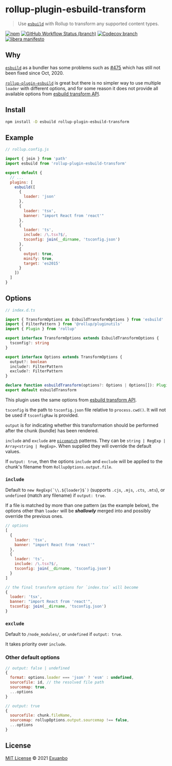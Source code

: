 # rollup-plugin-esbuild-transform

> Use [`esbuild`](https://esbuild.github.io/api/#transform-api) with Rollup to transform any supported content types.

[![npm](https://img.shields.io/npm/v/rollup-plugin-esbuild-transform.svg)](https://www.npmjs.com/package/rollup-plugin-esbuild-transform)
[![GitHub Workflow Status (branch)](https://img.shields.io/github/workflow/status/exuanbo/rollup-plugin-esbuild-transform/Node.js%20CI/main.svg)](https://github.com/exuanbo/rollup-plugin-esbuild-transform/actions?query=workflow)
[![Codecov branch](https://img.shields.io/codecov/c/gh/exuanbo/rollup-plugin-esbuild-transform/main.svg?token=hyLDj7tMfT)](https://app.codecov.io/gh/exuanbo/rollup-plugin-esbuild-transform/)
[![libera manifesto](https://img.shields.io/badge/libera-manifesto-lightgrey.svg)](https://liberamanifesto.com)

## Why

[`esbuild`](https://esbuild.github.io/api/#build-api) as a bundler has some problems such as [#475](https://github.com/evanw/esbuild/issues/475) which has still not been fixed since Oct, 2020.

[`rollup-plugin-esbuild`](https://github.com/egoist/rollup-plugin-esbuild) is great but there is no simpler way to use multiple `loader` with different options, and for some reason it does not provide all available options from [esbuild transform API](https://esbuild.github.io/api/#transform-api).

## Install

```sh
npm install -D esbuild rollup-plugin-esbuild-transform
```

## Example

```js
// rollup.config.js

import { join } from 'path'
import esbuild from 'rollup-plugin-esbuild-transform'

export default {
  // ...
  plugins: [
    esbuild([
      {
        loader: 'json'
      },
      {
        loader: 'tsx',
        banner: "import React from 'react'"
      },
      {
        loader: 'ts',
        include: /\.tsx?$/,
        tsconfig: join(__dirname, 'tsconfig.json')
      },
      {
        output: true,
        minify: true,
        target: 'es2015'
      }
    ])
  ]
}
```

## Options

```ts
// index.d.ts

import { TransformOptions as EsbuildTransformOptions } from 'esbuild'
import { FilterPattern } from '@rollup/pluginutils'
import { Plugin } from 'rollup'

export interface TransformOptions extends EsbuildTransformOptions {
  tsconfig?: string
}

export interface Options extends TransformOptions {
  output?: boolean
  include?: FilterPattern
  exclude?: FilterPattern
}

declare function esbuildTransform(options?: Options | Options[]): Plugin
export default esbuildTransform
```

This plugin uses the same options from [esbuild transform API](https://esbuild.github.io/api/#transform-api).

`tsconfig` is the path to `tsconfig.json` file relative to `process.cwd()`. It will not be used if `tsconfigRaw` is provided.

`output` is for indicating whether this transformation should be performed after the chunk (bundle) has been rendered.

`include` and `exclude` are [`picomatch`](https://github.com/micromatch/picomatch#globbing-features) patterns. They can be `string | RegExp | Array<string | RegExp>`. When supplied they will override the default values.

If `output: true`, then the options `include` and `exclude` will be applied to the chunk's filename from `RollupOptions.output.file`.

### `include`

Default to <code>new RegExp(\`\\\\.\${loader}\$\`)</code> (supports `.cjs`, `.mjs`, `.cts`, `.mts`), or `undefined` (match any filename) if `output: true`.

If a file is matched by more than one pattern (as the example below), the options other than `loader` will be ***shallowly*** merged into and possibly override the previous ones.

```js
// options
[
  {
    loader: 'tsx',
    banner: "import React from 'react'"
  },
  {
    loader: 'ts',
    include: /\.tsx?$/,
    tsconfig: join(__dirname, 'tsconfig.json')
  }
]

// the final transform options for `index.tsx` will become
{
  loader: 'tsx',
  banner: "import React from 'react'",
  tsconfig: join(__dirname, 'tsconfig.json')
}
```

### `exclude`

Default to `/node_modules/`, or `undefined` if `output: true`.

It takes priority over `include`.

### Other default options

```js
// output: false | undefined
{
  format: options.loader === 'json' ? 'esm' : undefined,
  sourcefile: id, // the resolved file path
  sourcemap: true,
  ...options
}

// output: true
{
  sourcefile: chunk.fileName,
  sourcemap: rollupOptions.output.sourcemap !== false,
  ...options
}
```

## License

[MIT License](https://github.com/exuanbo/rollup-plugin-esbuild-transform/blob/main/LICENSE) © 2021 [Exuanbo](https://github.com/exuanbo)
